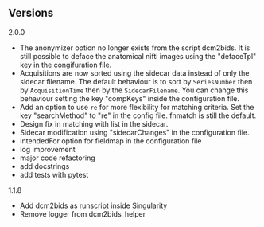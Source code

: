 ## Versions

2.0.0
 - The anonymizer option no longer exists from the script dcm2bids. It is still possible to deface the anatomical nifti images using the "defaceTpl" key in the congifuration file.
 - Acquisitions are now sorted using the sidecar data instead of only the sidecar filename. The default behaviour is to sort by `SeriesNumber` then by `AcquisitionTime` then by the `SidecarFilename`. You can change this behaviour setting the key "compKeys" inside the configuration file.
 - Add an option to use `re` for more flexibility for matching criteria. Set the key "searchMethod" to "re" in the config file. fnmatch is still the default.
 - Design fix in matching with list in the sidecar.
 - Sidecar modification using "sidecarChanges" in the configuration file.
 - intendedFor option for fieldmap in the configuration file
 - log improvement
 - major code refactoring
 - add docstrings
 - add tests with pytest


1.1.8
 - Add dcm2bids as runscript inside Singularity
 - Remove logger from dcm2bids_helper
